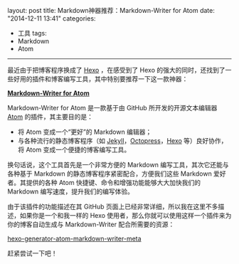 layout: post
title: Markdown神器推荐：Markdown-Writer for Atom
date: "2014-12-11 13:41"
categories:
  - 工具
tags:
  - Markdown
  - Atom
---

最近由于把博客程序换成了 [Hexo](http://hexo.io) ，在感受到了 Hexo 的强大的同时，还找到了一些好用的插件和博客编写工具，其中特别要推荐一下这一款神器：

[**Markdown-Writer for Atom**](https://github.com/zhuochun/md-writer)

Markdown-Writer for Atom 是一款基于由 GitHub 所开发的开源文本编辑器 [Atom](https://atom.io) 的插件，其主要目的是：

- 将 Atom 变成一个“更好”的 Markdown 编辑器；
- 与各种流行的静态博客程序（如  [Jekyll](http://jekyllrb.com)，[Octopress](http://octopress.org)，[Hexo](http://hexo.io) 等）良好协作，将 Atom 变成一个便捷的博客编写工具。

换句话说，这个工具首先是一个非常方便的 Markdown 编写工具，其次它还能与各种基于 Markdown 的静态博客程序紧密配合，方便我们这些 Markdown 爱好者。其提供的各种 Atom 快捷键、命令和增强功能能够大大加快我们的 Markdown 编写速度，提升我们的编写体验。

由于该插件的功能描述在其 GitHub 页面上已经非常详细，所以我在这里不多描述，如果你是一个和我一样的 Hexo 使用者，那么你就可以使用这样一个插件来为你的博客自动生成与 Markdown-Writer 配合所需要的资源：

[hexo-generator-atom-markdown-writer-meta](https://github.com/timnew/hexo-generator-atom-markdown-writer-meta)

赶紧尝试一下吧！
